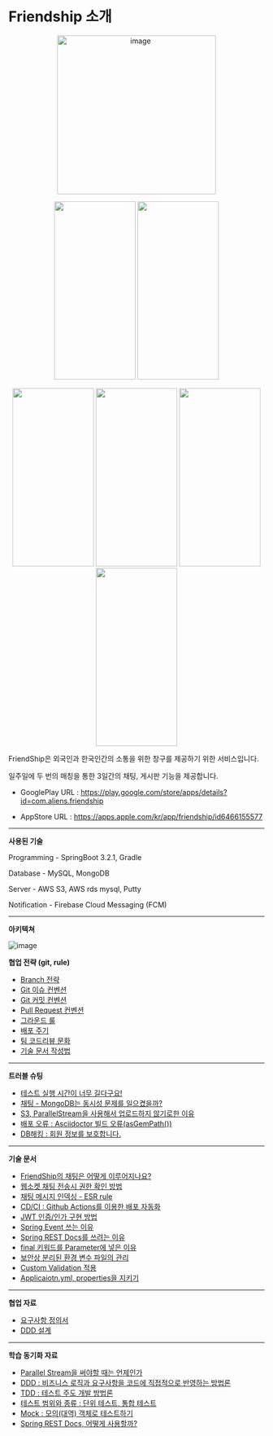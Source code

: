 
# Friendship 소개

<p align="center">  
  <img width="312" alt="image" src="https://github.com/Re-4aliens/backend/assets/86913355/ebd896cc-8cbf-47c8-9952-3b82a76f0e37">
</p>
<p align="center">
  <img src="https://play-lh.googleusercontent.com/RSXtWzxvoFqsp9JHPosaZky5i6WR0q4TaW9g1ZB977_wK27mADl7qp0dADBjvstvySs=w2560-h1440-rw" height="350px" width="160px">
  <img src="https://play-lh.googleusercontent.com/anwMvdKKvEx-1yhVWHKh_j-VJ3L6z7wiW8fKZXQjf2wtvdQvjW_n1j5KOy7P_4Piog=w2560-h1440-rw" height="350px" width="160px">
</p>
<p align="center">
  <img src="https://play-lh.googleusercontent.com/Jr29J5FiIybI7SOxCDwrI-ya4jYHQS9zkzQNLliYRcwv9rrt-UplnkmOFYY8Ggstf1QX=w2560-h1440-rw" height="350px" width="160px">
  <img src="https://play-lh.googleusercontent.com/cMPeXk_A-z1MHADxtzG6VLC1_ttWWwZVwwTYXWBYeYrsN0HgyDCmV-PiKGeh-asvicE=w2560-h1440-rw" height="350px" width="160px">
  <img src="https://play-lh.googleusercontent.com/4bIDdDNWNXX0OhzAqlpzJ-N-AmYOX3d37qCfadLsB_7iXUlWawh--tHwCIBQZgEqb_Q=w2560-h1440-rw" height="350px" width="160px">
  <img src="https://github.com/Re-4aliens/backend/assets/86913355/13863e52-671b-4b3d-95c6-ab620a3326db" height="350px" width="160px">  
</p>

  FriendShip은 외국인과 한국인간의 소통을 위한 창구를 제공하기 위한 서비스입니다.

  일주일에 두 번의 매칭을 통한 3일간의 채팅, 게시판 기능을  제공합니다. 
  

 -  GooglePlay URL : https://play.google.com/store/apps/details?id=com.aliens.friendship

 -  AppStore URL : https://apps.apple.com/kr/app/friendship/id6466155577


---

**사용된 기술**

Programming -  SpringBoot 3.2.1, Gradle 

Database - MySQL, MongoDB 

Server - AWS S3, AWS rds mysql, Putty

Notification - Firebase Cloud Messaging (FCM)

---

**아키텍쳐**

![image](https://github.com/Re-4aliens/backend/assets/86913355/4d8cdd58-85d5-481b-9e50-4b47f256f421)


**협업 전략 (git, rule)**

- [Branch 전략](https://hulking-edge-c2d.notion.site/Branch-159765ac37ed40bdbb38d4ed383738a6?pvs=4)
- [Git 이슈 컨벤션](https://hulking-edge-c2d.notion.site/Git-771f9209453d4ecb8c39ae75f81b890a?pvs=4)
- [Git 커밋 컨벤션](https://hulking-edge-c2d.notion.site/Git-2170c3708e0c4464bebeb97f14d5818c?pvs=4)
- [Pull Request 컨벤션](https://hulking-edge-c2d.notion.site/Pull-Request-c35169d8886041c7957bc31e58a04fd5?pvs=4)
- [그라운드 룰](https://hulking-edge-c2d.notion.site/d41fa00097474a5ab7c39e02684dadc5?pvs=4)
- [배포 주기](https://hulking-edge-c2d.notion.site/92d279ad87204ed99fece485846ff5d9?pvs=4)
- [팀 코드리뷰 문화](https://hulking-edge-c2d.notion.site/65412913c3734b0195cb4c73f8b379fa?pvs=4)
- [기술 문서 작성법](https://hulking-edge-c2d.notion.site/eaeee384fd4942d992b065c0b3349143?pvs=4)
---

**트러블 슈팅**
- [테스트 실행 시간이 너무 길다구요!](https://hulking-edge-c2d.notion.site/e628ae31f07743bda95ca08cf71dd38c?pvs=4)
- [채팅 - MongoDB는 동시성 문제를 일으켰을까?](https://hulking-edge-c2d.notion.site/MongoDB-27c7b6cf8905430aa4fd6091d59f5cd1?pvs=4)
- [S3, ParallelStream을 사용해서 업로드하지 않기로한 이유 ](https://hulking-edge-c2d.notion.site/S3-ParallelStream-66e979b4be6740f1a8241cccea28a151?pvs=4)
- [배포 오류 : Asciidoctor 빌드 오류(asGemPath())](https://hulking-edge-c2d.notion.site/Asciidoctor-asGemPath-32a66b4659d94c18ab2c63fe410cf595?pvs=4)
- [DB해킹 : 회원 정보를 보호합니다. ](https://hulking-edge-c2d.notion.site/b5e9392fb54146dda6245ebf29e5eabe?pvs=4)

---

**기술 문서**
- [FriendShip의 채팅은 어떻게 이루어지나요?](https://hulking-edge-c2d.notion.site/FriendShip-cffe85a2383f42b9865468462288056a?pvs=4)
- [웹소켓 채팅 전송시 권한 확인 방법](https://hulking-edge-c2d.notion.site/cb879fe56f0d4a76883bc294cad61bdc?pvs=4)
- [채팅 메시지 인덱싱 - ESR rule](https://hulking-edge-c2d.notion.site/ESR-rule-ff48f2dbba2447f89ba6e838841c65de?pvs=4)
- [CD/CI : Github Actions를 이용한 배포 자동화](https://hulking-edge-c2d.notion.site/CD-CI-Github-Actions-62f329c0877449c8a554fe42eb62a3a8?pvs=4)
- [JWT 인증/인가 구현 방법](https://hulking-edge-c2d.notion.site/JWT-9fad7e0ced7b4568954d1e2a0c25b3b1?pvs=4)
- [Spring Event 쓰는 이유](https://hulking-edge-c2d.notion.site/Spring-Event-442a51ce4756404b90db65a9970ae6dd?pvs=4)
-  [Spring REST Docs를 쓰려는 이유](https://hulking-edge-c2d.notion.site/Spring-REST-Docs-daaf7327c0eb42048c40cca8591ef7c5?pvs=4)
-  [final 키워드를 Parameter에 넣은 이유 ](https://hulking-edge-c2d.notion.site/final-Parameter-dd1f82df3bff43d1a55956f5c6a7bf3b?pvs=4)
-  [보안상 분리된 환경 변수 파일의 관리](https://hulking-edge-c2d.notion.site/799ffae9917e4e1f962799d7fb4acb1b?pvs=4)
-  [Custom Validation 적용](https://hulking-edge-c2d.notion.site/Custom-Validation-870c82af225740e98775b42c65e59782?pvs=4)
-  [Applicaiotn.yml, properties을 지키기 ](https://hulking-edge-c2d.notion.site/Applicaiotn-yml-properties-dbc7cd3c747c4b40ae025051920db4ed?pvs=4)

---

**협업 자료** 

- [요구사항 정의서](https://hulking-edge-c2d.notion.site/d49730579f1149e98d137eafb0b1a72c?pvs=4)
- [DDD 설계](https://www.figma.com/file/vrduvG2YiZCX4aQzGic4jt?type=design)

---

**학습 동기화 자료** 
- [Parallel Stream을 써야할 때는 언제인가](https://hulking-edge-c2d.notion.site/Parallel-Stream-a7c38612b59c48e0a80231a1ac826775?pvs=4)
- [DDD : 비즈니스 로직과 요구사항을 코드에 직접적으로 반영하는 방법론](https://hulking-edge-c2d.notion.site/DDD-899ad5e7416848f182b607c81bf3f0cf?pvs=4)
- [TDD : 테스트 주도 개발 방법론](https://hulking-edge-c2d.notion.site/TDD-d299dfa108c244d9a6820cfa776fd983?pvs=4)
- [테스트 범위와 종류 : 단위 테스트, 통합 테스트](https://hulking-edge-c2d.notion.site/d75a2f101b174482899526aecbe4d247?pvs=4)
- [Mock : 모의(대역) 객체로 테스트하기](https://hulking-edge-c2d.notion.site/Mock-dcd0528e3aab4d1fb65299e1c9d597c3?pvs=4)
- [Spring REST Docs, 어떻게 사용할까?](https://hulking-edge-c2d.notion.site/Spring-REST-Docs-dbe26189cb474e2b8c344e8308f80ab3?pvs=4)

